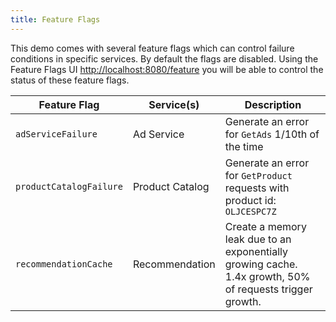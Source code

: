 ```yaml
---
title: Feature Flags
---
```


This demo comes with several feature flags which can control failure conditions
in specific services. By default the flags are disabled. Using the Feature Flags
UI <http://localhost:8080/feature> you will be able to control the status of these
feature flags.

| Feature Flag            | Service(s)      | Description                                                                                              |
|-------------------------|-----------------|----------------------------------------------------------------------------------------------------------|
| `adServiceFailure`      | Ad Service      | Generate an error for `GetAds` 1/10th of the time                                                        |
| `productCatalogFailure` | Product Catalog | Generate an error for `GetProduct` requests with product id: `OLJCESPC7Z`                                |
| `recommendationCache`   | Recommendation  | Create a memory leak due to an exponentially growing cache. 1.4x growth, 50% of requests trigger growth. |
